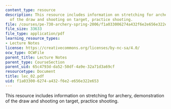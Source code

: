 ```yaml
---
content_type: resource
description: This resource includes information on stretching for archery, demonstration
  of the draw and shooting on target, practice shooting.
file: /courses/pe-730-archery-spring-2006/f1a033006274a432f6e2e656e322e653_lec_02.pdf
file_size: 33633
file_type: application/pdf
learning_resource_types:
- Lecture Notes
license: https://creativecommons.org/licenses/by-nc-sa/4.0/
ocw_type: OCWFile
parent_title: Lecture Notes
parent_type: CourseSection
parent_uid: 65c4793d-da52-50df-4a9e-32a71d3a69cf
resourcetype: Document
title: lec_02.pdf
uid: f1a03300-6274-a432-f6e2-e656e322e653
---
```

This resource includes information on stretching for archery, demonstration of the draw and shooting on target, practice shooting.
